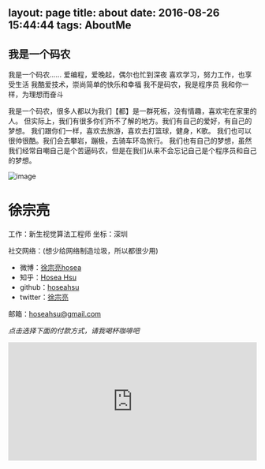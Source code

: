 layout: page
title: about
date: 2016-08-26 15:44:44
tags: AboutMe
---

## 我是一个码农

我是一个码农……
爱编程，爱晚起，偶尔也忙到深夜
喜欢学习，努力工作，也享受生活
我酷爱技术，崇尚简单的快乐和幸福
我不是码农，我是程序员
我和你一样，为理想而奋斗

我是一个码农，很多人都以为我们【都】是一群死板，没有情趣，喜欢宅在家里的人。
但实际上，我们有很多你们所不了解的地方。我们有自己的爱好，有自己的梦想。
我们跟你们一样，喜欢去旅游，喜欢去打篮球，健身，K歌。
我们也可以很帅很酷。我们会去攀岩，蹦极，去骑车环岛旅行。
我们也有自己的梦想，虽然我们经常自嘲自己是个苦逼码农，但是在我们从来不会忘记自己是个程序员和自己的梦想。


![image](/img/me_300.jpg)
# 徐宗亮

工作：新生视觉算法工程师
坐标：深圳

社交网络：(想少给网络制造垃圾，所以都很少用)
- 微博：[徐宗亮hosea](http://weibo.com/hoseahsu)
- 知乎：[Hosea Hsu](https://www.zhihu.com/people/hoseahsu)
- github：[hoseahsu](http://github.com/hoseahsu)
- twitter：[徐宗亮](https://twitter.com/hoseahsu)

邮箱：[hoseahsu@gmail.com](mailto:hoseahsu@gmail.com)


*点击选择下面的付款方式，请我喝杯咖啡吧*
<iframe src="http://hosea.xyz/donate2me/?item=easy-select-style" style="overflow-x:hidden;overflow-y:hidden; border:0xp none #fff; min-height:240px; width:100%;"  frameborder="0" scrolling="no"></iframe>

